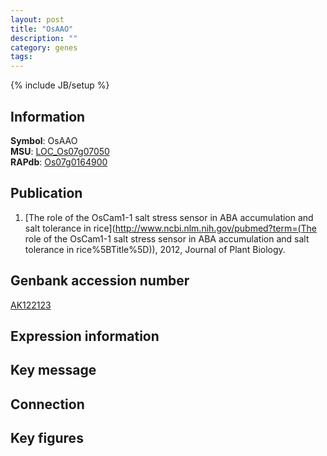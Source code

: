 ```yaml
---
layout: post
title: "OsAAO"
description: ""
category: genes
tags: 
---
```

{% include JB/setup %}

## Information
__Symbol__: OsAAO  
__MSU__: [LOC_Os07g07050](http://rice.plantbiology.msu.edu/cgi-bin/ORF_infopage.cgi?orf=LOC_Os07g07050)  
__RAPdb__: [Os07g0164900](http://rapdb.dna.affrc.go.jp/viewer/gbrowse_details/irgsp1?name=Os07g0164900)  

## Publication
1. [The role of the OsCam1-1 salt stress sensor in ABA accumulation and salt tolerance in rice](http://www.ncbi.nlm.nih.gov/pubmed?term=(The role of the OsCam1-1 salt stress sensor in ABA accumulation and salt tolerance in rice%5BTitle%5D)), 2012, Journal of Plant Biology.

## Genbank accession number
[AK122123](http://www.ncbi.nlm.nih.gov/nuccore/AK122123)

## Expression information

## Key message

## Connection

## Key figures


